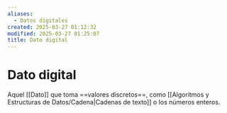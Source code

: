 ```yaml
---
aliases:
  - Datos digitales
created: 2025-03-27 01:12:32
modified: 2025-03-27 01:25:07
title: Dato digital
---
```


# Dato digital

Aquel [[Dato]] que toma ==valores discretos==, como [[Algoritmos y Estructuras de Datos/Cadena|Cadenas de texto]] o los números enteros.
